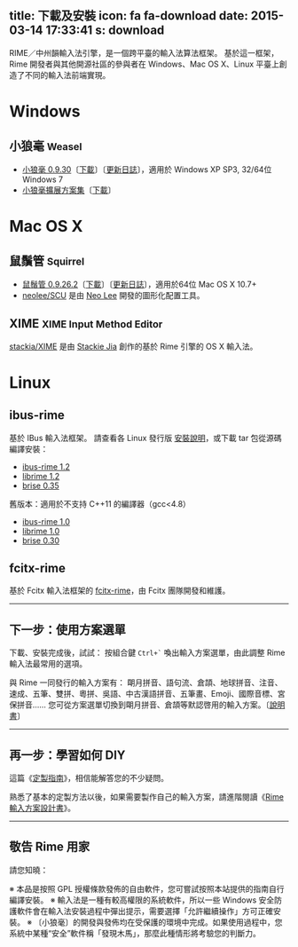 title: 下載及安裝
icon: fa fa-download
date: 2015-03-14 17:33:41
s: download
---

RIME／中州韻輸入法引擎，是一個跨平臺的輸入法算法框架。
基於這一框架，Rime 開發者與其他開源社區的參與者在 Windows、Mac OS X、Linux 平臺上創造了不同的輸入法前端實現。

# <a name="windows">Windows</a>

## 小狼毫 <small>Weasel</small>

  * [小狼毫 0.9.30](https://bintray.com/lotem/rime/Weasel)〔[下載](http://dl.bintray.com/lotem/rime/weasel-0.9.30.0-installer.exe?direct)〕〔[更新日誌](http://rime.github.io/release/weasel/)〕，適用於 Windows XP SP3, 32/64位 Windows 7
  * [小狼毫擴展方案集](https://bintray.com/lotem/rime/weasel-expansion)〔[下載](http://dl.bintray.com/lotem/rime/weasel-expansion-0.9.18.0.exe?direct)〕

# <a name="mac">Mac OS X</a>

## 鼠鬚管 <small>Squirrel</small>

  * [鼠鬚管 0.9.26.2](https://bintray.com/lotem/rime/Squirrel)〔[下載](http://dl.bintray.com/lotem/rime/Squirrel-0.9.26.2.zip)〕〔[更新日誌](http://rime.github.io/release/squirrel/)〕，適用於64位 Mac OS X 10.7+
  * [neolee/SCU](https://github.com/neolee/SCU) 是由 [Neo Lee](https://github.com/neolee) 開發的圖形化配置工具。

## XIME <small>XIME Input Method Editor</small>

[stackia/XIME](https://github.com/stackia/XIME) 是由 [Stackie Jia](https://github.com/stackia) 創作的基於 Rime 引擎的 OS X 輸入法。

# <a name="linux">Linux</a>

## ibus-rime

基於 IBus 輸入法框架。
請查看各 Linux 發行版 [安裝說明](https://github.com/rime/home/wiki/RimeWithIBus)，或下載 tar 包從源碼編譯安裝：

  * [ibus-rime 1.2](http://dl.bintray.com/lotem/rime/ibus-rime-1.2.tar.gz)
  * [librime 1.2](http://dl.bintray.com/lotem/rime/librime-1.2.tar.gz)
  * [brise 0.35](http://dl.bintray.com/lotem/rime/brise-0.35.tar.gz)

舊版本：適用於不支持 C++11 的編譯器（gcc<4.8）

  * [ibus-rime 1.0](http://dl.bintray.com/lotem/rime/ibus-rime-1.0.tar.gz)
  * [librime 1.0](http://dl.bintray.com/lotem/rime/librime-1.0.tar.gz)
  * [brise 0.30](http://dl.bintray.com/lotem/rime/brise-0.30.tar.gz)

## fcitx-rime

基於 Fcitx 輸入法框架的 [fcitx-rime](https://github.com/fcitx/fcitx-rime)，由 Fcitx 團隊開發和維護。

<hr/>

## 下一步：使用方案選單

下載、安裝完成後，試試：
按組合鍵 <code>Ctrl+`</code> 喚出輸入方案選單，由此調整 Rime 輸入法最常用的選項。

與 Rime 一同發行的輸入方案有：
朙月拼音、語句流、倉頡、地球拼音、注音、速成、五筆、雙拼、粵拼、吳語、中古漢語拼音、五筆畫、Emoji、國際音標、宮保拼音……
您可從方案選單切換到朙月拼音、倉頡等默認啓用的輸入方案。〔[說明書](https://github.com/rime/home/wiki/UserGuide)〕

<hr/>

## 再一步：學習如何 DIY

這篇《[定製指南](https://github.com/rime/home/wiki/CustomizationGuide)》，相信能解答您的不少疑問。

熟悉了基本的定製方法以後，如果需要製作自己的輸入方案，請進階閱讀《[Rime 輸入方案設計書](https://github.com/rime/home/wiki/RimeWithSchemata)》。

<hr/>

## 敬告 Rime 用家

請您知曉：

※ 本品是按照 GPL 授權條款發佈的自由軟件，您可嘗試按照本站提供的指南自行編譯安裝。
※ 輸入法是一種有較高權限的系統軟件，所以一些 Windows 安全防護軟件會在輸入法安裝過程中彈出提示，需要選擇「允許繼續操作」方可正確安裝。
※ 〔小狼毫〕的開發與發佈均在受保護的環境中完成。如果使用過程中，您系統中某種“安全”軟件稱「發現木馬」，那麼此種情形將考驗您的判斷力。
